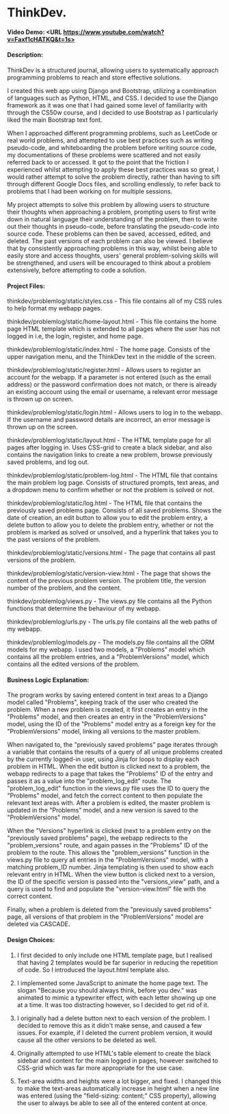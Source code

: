 # ThinkDev.
#### Video Demo: <URL https://www.youtube.com/watch?v=Faxf1cHATKQ&t=1s>
#### Description: 

ThinkDev is a structured journal, allowing users to systematically approach programming problems to reach and store effective solutions.

I created this web app using Django and Bootstrap, utilizing a combination of languages such as Python, HTML, and CSS. I decided to use the Django framework as it was one that I had gained some level of familiarity with through the CS50w course, and I decided to use Bootstrap as I particularly liked the main Bootstrap text font.

When I approached different programming problems, such as LeetCode or real world problems, and attempted to use best practices such as writing pseudo-code, and whiteboarding the problem before writing source code, my documentations of these problems were scattered and not easily referred back to or accessed. It got to the point that the friction I experienced whilst attempting to apply these best practices was so great, I would rather attempt to solve the problem directly, rather than having to sift through different Google Docs files, and scrolling endlessly, to refer back to problems that I had been working on for multiple sessions.

My project attempts to solve this problem by allowing users to structure their thoughts when approaching a problem, prompting users to first write down in natural language their understanding of the problem, then to write out their thoughts in pseudo-code, before translating the pseudo-code into source code. These problems can then be saved, accessed, edited, and deleted. The past versions of each problem can also be viewed. I believe that by consistently approaching problems in this way, whilst being able to easily store and access thoughts, users' general problem-solving skills will be strengthened, and users will be encouraged to think about a problem extensively, before attempting to code a solution.

#### Project Files:

thinkdev/problemlog/static/styles.css - This file contains all of my CSS rules to help format my webapp pages.

thinkdev/problemlog/static/home-layout.html - This file contains the home page HTML template which is extended to all pages where the user has not logged in i.e, the login, register, and home page.

thinkdev/problemlog/static/index.html - The home page. Consists of the upper navigation menu, and the ThinkDev text in the middle of the screen.

thinkdev/problemlog/static/register.html - Allows users to register an account for the webapp. If a parameter is not entered (such as the email address) or the password confirmation does not match, or there is already an existing account using the email or username, a relevant error message is thrown up on screen.

thinkdev/problemlog/static/login.html - Allows users to log in to the webapp. If the username and password details are incorrect, an error message is thrown up on the screen.

thinkdev/problemlog/static/layout.html - The HTML template page for all pages after logging in. Uses CSS-grid to create a black sidebar, and also contains the navigation links to create a new problem, browse previously saved problems, and log out.

thinkdev/problemlog/static/problem-log.html - The HTML file that contains the main problem log page. Consists of structured prompts, text areas, and a dropdown menu to confirm whether or not the problem is solved or not.

thinkdev/problemlog/static/log.html - The HTML file that contains the previously saved problems page. Consists of all saved problems. Shows the date of creation, an edit button to allow you to edit the problem entry, a delete button to allow you to delete the problem entry, whether or not the problem is marked as solved or unsolved, and a hyperlink that takes you to the past versions of the problem.

thinkdev/problemlog/static/versions.html - The page that contains all past versions of the problem. 

thinkdev/problemlog/static/version-view.html - The page that shows the content of the previous problem version. The problem title, the version number of the problem, and the content.

thinkdev/problemlog/views.py - The views.py file contains all the Python functions that determine the behaviour of my webapp.

thinkdev/problemlog/urls.py - The urls.py file contains all the web paths of my webapp.

thinkdev/problemlog/models.py - The models.py file contains all the ORM models for my webapp. I used two models, a "Problems" model which contains all the problem entries, and a "ProblemVersions" model, which contains all the edited versions of the problem.

#### Business Logic Explanation:

The program works by saving entered content in text areas to a Django model called "Problems", keeping track of the user who created the problem. When a new problem is created, it first creates an entry in the "Problems" model, and then creates an entry in the "ProblemVersions" model, using the ID of the "Problems" model entry as a foreign key for the "ProblemVersions" model, linking all versions to the master problem. 

When navigated to, the "previously saved problems" page iterates through a variable that contains the results of a query of all unique problems created by the currently logged-in user, using Jinja for loops to display each problem in HTML. When the edit button is clicked next to a problem, the webapp redirects to a page that takes the "Problems" ID of the entry and passes it as a value into the "problem_log_edit" route. The "problem_log_edit" function in the views.py file uses the ID to query the "Problems" model, and fetch the correct content to then populate the relevant text areas with. After a problem is edited, the master problem is updated in the "Problems" model, and a new version is saved to the "ProblemVersions" model.

When the "Versions" hyperlink is clicked (next to a problem entry on the "previously saved problems" page), the webapp redirects to the "problem_versions" route, and again passes in the "Problems" ID of the problem to the route. This allows the "problem_versions" function in the views.py file to query all entries in the "ProblemVersions" model, with a matching problem_ID number. Jinja templating is then used to show each relevant entry in HTML. When the view button is clicked next to a version, the ID of the specific version is passed into the "versions_view" path, and a query is used to find and populate the "version-view.html" file with the correct content.

Finally, when a problem is deleted from the "previously saved problems" page, all versions of that problem in the "ProblemVersions" model are deleted via CASCADE.

#### Design Choices:

1. I first decided to only include one HTML template page, but I realised that having 2 templates would be far superior in reducing the repetition of code. So I introduced the layout.html template also.

2. I implemented some JavaScript to animate the home page text. The slogan "Because you should always think, before you dev." was animated to mimic a typewriter effect, with each letter showing up one at a time. It was too distracting however, so I decided to get rid of it. 

3. I originally had a delete button next to each version of the problem. I decided to remove this as it didn't make sense, and caused a few issues. For example, if I deleted the current problem version, it would cause all the other versions to be deleted as well.

4. Originally attempted to use HTML's table element to create the black sidebar and content for the main logged in pages, however switched to CSS-grid which was far more appropriate for the use case.

5. Text-area widths and heights were a lot bigger, and fixed. I changed this to make the text-areas automatically increase in height when a new line was entered (using the "field-sizing: content;" CSS property), allowing the user to always be able to see all of the entered content at once.
